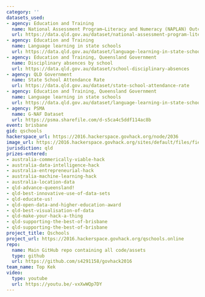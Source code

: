 ```yaml
---
category: ''
datasets_used:
- agency: Education and Training
  name: National Assessment Program—Literacy and Numeracy (NAPLAN) Outcomes
  url: https://data.qld.gov.au/dataset/national-assessment-program-literacy-and-numeracy-naplan-outcomes
- agency: Education and Training
  name: Language learning in state schools
  url: https://data.qld.gov.au/dataset/language-learning-in-state-schools
- agency: Education and Training, Queensland Government
  name: Disciplinary absences by school
  url: https://data.qld.gov.au/dataset/school-disciplinary-absences
- agency: QLD Government
  name: State School Attendance Rate
  url: https://data.qld.gov.au/dataset/state-school-attendance-rate
- agency: Education and Training, Queensland Government
  name: Language learning in state schools
  url: https://data.qld.gov.au/dataset/language-learning-in-state-schools
- agency: PSMA
  name: G-NAF Dataset
  url: https://psma.sharefile.com/d-s5ca4c5ddf114ac8b
event: brisbane
gid: qschools
hackerspace_url: https://2016.hackerspace.govhack.org/node/2036
image_url: https://2016.hackerspace.govhack.org/sites/default/files/field/image/screenshot_from_2016-07-30_16-33-39.png
jurisdiction: qld
prizes-entered:
- australia-commerically-viable-hack
- australia-data-intelligence-hack
- australia-entrepreneurial-hack
- australia-machine-learning-hack
- australia-location-data
- qld-advance-queensland!
- qld-best-innovative-use-of-data-sets
- qld-educate-us!
- qld-open-data-and-higher-education-award
- qld-best-visualisation-of-data
- qld-make-your-hack-a-thing
- qld-supporting-the-best-of-brisbane
- qld-supporting-the-best-of-brisbane
project_title: Qschools
project_url: https://2016.hackerspace.govhack.org/qschools.online
repo:
  name: Main GitHub repo containing all code/assets
  type: github
  url: https://github.com/s4291158/govhack2016
team_name: Top Kek
video:
  type: youtube
  url: https://youtu.be/-vxXwWQp7DY
---
```


